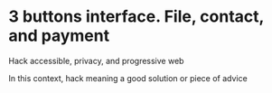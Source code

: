 # 3 buttons interface. File, contact, and payment

Hack accessible, privacy, and progressive web

In this context, hack meaning a good solution or piece of advice

